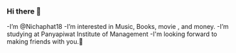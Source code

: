 ### Hi there 👋
-I’m @Nichaphat18
-I’m interested in Music, Books, movie , and money.
-I’m studying at Panyapiwat Institute of Management
-I'm looking forward to making friends with you.💞️ 
